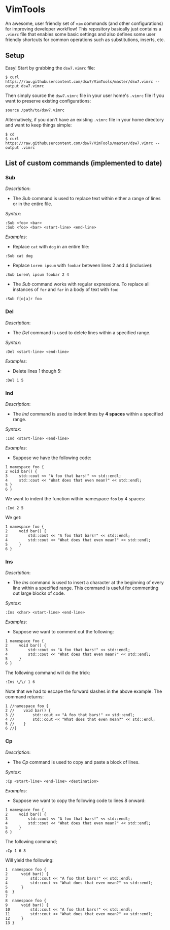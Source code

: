# VimTools
An awesome, user friendly set of `vim` commands (and other configurations) for improving developer workflow! This repository basically just contains a `.vimrc` file that enables some basic settings and also defines some user friendly shortcuts for common operations such as substitutions, inserts, etc.  

## Setup
Easy! Start by grabbing the `dsw7.vimrc` file:
```
$ curl https://raw.githubusercontent.com/dsw7/VimTools/master/dsw7.vimrc --output dsw7.vimrc
```
Then simply source the `dsw7.vimrc` file in your user home's `.vimrc` file if you want to preserve existing configurations:
```
source /path/to/dsw7.vimrc
```
Alternatively, if you don't have an existing `.vimrc` file in your home directory and want to keep things simple:
```
$ cd
$ curl https://raw.githubusercontent.com/dsw7/VimTools/master/dsw7.vimrc --output .vimrc
```

## List of custom commands (implemented to date)
### Sub
_Description_:  
- The _Sub_ command is used to replace text within either a range of lines or in the entire file.

_Syntax_:  
```
:Sub <foo> <bar>
:Sub <foo> <bar> <start-line> <end-line>
```
_Examples_:  
- Replace `cat` with `dog` in an entire file:

```
:Sub cat dog
```
- Replace `Lorem ipsum` with `foobar` between lines 2 and 4 (inclusive):

```
:Sub Lorem\ ipsum foobar 2 4
```
- The _Sub_ command works with regular expressions. To replace all instances of `for` and `far` in a body of text with `foo`:

```
:Sub f[o|a]r foo
```

### Del
_Description_:  
- The _Del_ command is used to delete lines within a specified range.

_Syntax_:  
```
:Del <start-line> <end-line>
```
_Examples_:  
- Delete lines 1 though 5:

```
:Del 1 5
```

### Ind
_Description_:  
- The _Ind_ command is used to indent lines by **4 spaces** within a specified range.

_Syntax_:  
```
:Ind <start-line> <end-line>
```
_Examples_:  
- Suppose we have the following code:

```
1 namespace foo {
2 void bar() {
3     std::cout << "A foo that bars!" << std::endl;
4     std::cout << "What does that even mean?" << std::endl;
5 }
6 }
```
We want to indent the function within namespace `foo` by 4 spaces:  
```
:Ind 2 5
```
We get:  
```
1 namespace foo {
2     void bar() {
3         std::cout << "A foo that bars!" << std::endl;
4         std::cout << "What does that even mean?" << std::endl;
5     }
6 }
```

### Ins
_Description_:  
- The _Ins_ command is used to insert a character at the beginning of every line within a specified range. This command is useful for commenting out large blocks of code.

_Syntax_:  
```
:Ins <char> <start-line> <end-line>
```
_Examples_:  
- Suppose we want to comment out the following:

```
1 namespace foo {
2     void bar() {
3         std::cout << "A foo that bars!" << std::endl;
4         std::cout << "What does that even mean?" << std::endl;
5     }
6 }
```
The following command will do the trick:  
```
:Ins \/\/ 1 6
```
Note that we had to escape the forward slashes in the above example. The command returns:  
```
1 //namespace foo {
2 //    void bar() {
3 //        std::cout << "A foo that bars!" << std::endl;
4 //        std::cout << "What does that even mean?" << std::endl;
5 //    }
6 //}
```

### Cp
_Description_:  
- The _Cp_ command is used to copy and paste a block of lines. 

_Syntax_:  
```
:Cp <start-line> <end-line> <destination>
```
_Examples_:  
- Suppose we want to copy the following code to lines 8 onward:

```
1 namespace foo {
2     void bar() {
3         std::cout << "A foo that bars!" << std::endl;
4         std::cout << "What does that even mean?" << std::endl;
5     }
6 }
```
The following command;
```
:Cp 1 6 8
```
Will yield the following:
```
1  namespace foo {
2      void bar() {
3          std::cout << "A foo that bars!" << std::endl;
4          std::cout << "What does that even mean?" << std::endl;
5      }
6  }
7
8  namespace foo {
9      void bar() {
10         std::cout << "A foo that bars!" << std::endl;
11         std::cout << "What does that even mean?" << std::endl;
12     }
13 }
```

